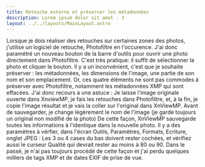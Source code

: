 ```yaml
---
title: Retouche externe et préserver les métadonnées
description: Lorem ipsum dolor sit amet - 3
layout: ../../layouts/MainLayout.astro
---
```


Lorsque je dois réaliser des retouches sur certaines zones des photos, j'utilise un logiciel de retouche, Photofiltre en l'occurence.
J'ai donc paramétré un nouveau bouton de la barre d'outils pour ouvrir une photo directement dans Photofiltre.
C'est très pratique: il suffit de sélectionner la photo et cliquer le bouton.
Il y a un inconvénient, c'est que je souhaite préserver : les métadonnées, les dimensions de l'image, une partie de son nom et son emplacement.
Or, ces quatre éléments ne sont pas commodes à préserver avec Photofiltre, notamment les métadonnées XMP qui sont effacées. J'ai donc recours à une astuce :
Je laisse l'image originale ouverte dans XnviewMP, je fais les retouches dans Photofiltre, et, à la fin, je copie l'image résultat et je vais la coller sur l'original dans XnViewMP.
Avant de sauvegarder, je change légèrement le nom de l'image (je garde toujours un original non modifié de la photo)
De cette façon, XnViewMP sauvegarde toutes les informations à l'identique dans la nouvelle photo.
Il y a des paramètres à vérfier, dans l'écran Outils, Paramètres, Formats, Ecriture, onglet JPEG :
Les 3 ou 4 cases du bas doivent rester cochées, et vérifiez aussi le curseur Qualité qui devrait rester au moins à 80 ou 90.
Dans le passé, je n'ai pas toujours procédé de cette façon et j'ai perdu quelques milliers de tags XMP et de dates EXIF de prise de vue.